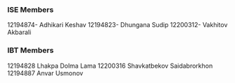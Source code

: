 ### ISE Members

12194874- Adhikari Keshav
12194823- Dhungana Sudip
12200312- Vakhitov Akbarali

### IBT Members 

12194828 Lhakpa Dolma Lama
12200316 Shavkatbekov Saidabrorkhon
12194887 Anvar Usmonov
